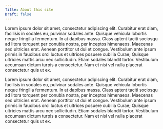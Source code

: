 ```yaml
---
Title: About this site
Draft: false
---
```


Lorem ipsum dolor sit amet, consectetur adipiscing elit. Curabitur erat diam, facilisis in sodales eu, pulvinar sodales ante. Quisque vehicula lobortis neque fringilla fermentum. In at dapibus massa. Class aptent taciti sociosqu ad litora torquent per conubia nostra, per inceptos himenaeos. Maecenas sed ultricies erat. Aenean porttitor ut dui et congue. Vestibulum ante ipsum primis in faucibus orci luctus et ultrices posuere cubilia Curae; Quisque ultricies mattis arcu nec sollicitudin. Etiam sodales blandit tortor. Vestibulum accumsan dictum turpis a consectetur. Nam et nisi vel nulla placerat consectetur quis ut ex.

Lorem ipsum dolor sit amet, consectetur adipiscing elit. Curabitur erat diam, facilisis in sodales eu, pulvinar sodales ante. Quisque vehicula lobortis neque fringilla fermentum. In at dapibus massa. Class aptent taciti sociosqu ad litora torquent per conubia nostra, per inceptos himenaeos. Maecenas sed ultricies erat. Aenean porttitor ut dui et congue. Vestibulum ante ipsum primis in faucibus orci luctus et ultrices posuere cubilia Curae; Quisque ultricies mattis arcu nec sollicitudin. Etiam sodales blandit tortor. Vestibulum accumsan dictum turpis a consectetur. Nam et nisi vel nulla placerat consectetur quis ut ex.
